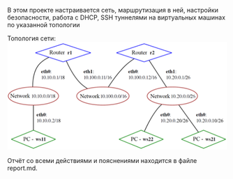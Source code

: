 В этом проекте настраивается сеть, маршрутизация в ней, настройки безопасности, работа с DHCP, SSH туннелями на виртуальных машинах по указанной топологии

Топология сети: \
  ![tmp](./images/network.png)

Отчёт со всеми действиями и пояснениями находится в файле report.md.